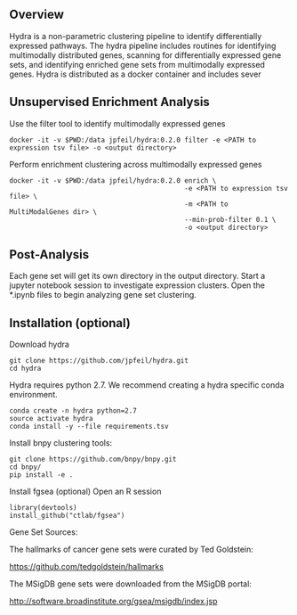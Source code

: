 ## Overview

Hydra is a non-parametric clustering pipeline to identify differentially expressed pathways. 
The hydra pipeline includes routines for identifying multimodally distributed genes, scanning for 
differentially expressed gene sets, and identifying enriched gene sets from multimodally expressed 
genes. Hydra is distributed as a docker container and includes sever

## Unsupervised Enrichment Analysis
Use the filter tool to identify multimodally expressed genes

```
docker -it -v $PWD:/data jpfeil/hydra:0.2.0 filter -e <PATH to expression tsv file> -o <output directory> 
```

Perform enrichment clustering across multimodally expressed genes
```
docker -it -v $PWD:/data jpfeil/hydra:0.2.0 enrich \
                                            -e <PATH to expression tsv file> \
                                            -m <PATH to MultiModalGenes dir> \
                                            --min-prob-filter 0.1 \
                                            -o <output directory> 
```

## Post-Analysis
Each gene set will get its own directory in the output directory. Start a jupyter notebook session to investigate expression clusters. Open the *.ipynb files to begin analyzing gene set clustering.  


## Installation (optional)
Download hydra
```
git clone https://github.com/jpfeil/hydra.git
cd hydra
```

Hydra requires python 2.7. We recommend creating a hydra specific conda environment.
```
conda create -n hydra python=2.7
source activate hydra
conda install -y --file requirements.tsv
```

Install bnpy clustering tools:
```
git clone https://github.com/bnpy/bnpy.git
cd bnpy/
pip install -e .
```

Install fgsea (optional)
Open an R session
```
library(devtools)
install_github("ctlab/fgsea")
```


Gene Set Sources:

The hallmarks of cancer gene sets were curated by Ted Goldstein:

https://github.com/tedgoldstein/hallmarks

The MSigDB gene sets were downloaded from the MSigDB portal:

http://software.broadinstitute.org/gsea/msigdb/index.jsp
